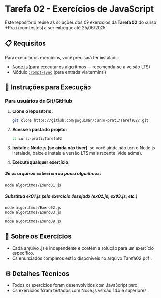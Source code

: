 # Tarefa 02 - Exercícios de JavaScript

Este repositório reúne as soluções dos 09 exercícios da **Tarefa 02** do curso +Prati (com testes) a ser entregue até 25/06/2025.

## 📋 Requisitos

Para executar os exercícios, você precisará ter instalado:

- [Node.js](https://nodejs.org/ ) (para executar os algoritmos — recomenda-se a versão LTS)
- Módulo [`prompt-sync`](https://www.npmjs.com/package/prompt-sync ) (para entrada via terminal)

## 🚀 Instruções para Execução

### Para usuários de Git/GitHub:

1. **Clone o repositório:**
   ```bash
   git clone https://github.com/pwguimar/curso-prati/Tarefa02/.git 
   ```
2. **Acesse a pasta do projeto:**
   ```bash
   cd curso-prati/Tarefa02
   ```
3. **Instale o Node.js (se ainda não tiver):** se você ainda não tem o Node.js instalado, baixe e instale a versão LTS mais recente (vide acima).

4. **Execute qualquer exercício:**
##### Se os arquivos estiverem na pasta algoritmos:
```bash
node algoritmos/Exerc01.js
```
##### Substitua ex01.js pelo exercício desejado (ex02.js, ex03.js, etc.)
```bash
node algoritmos/Exerc02.js
node algoritmos/Exerc03.js
...
node algoritmos/Exerc09.js
```

## 📝 Sobre os Exercícios
- Cada arquivo .js é independente e contém a solução para um exercício específico.
- Os enunciados completos estão disponíveis no arquivo Tarefa02.pdf .

## ⚙️ Detalhes Técnicos
- Todos os exercícios foram desenvolvidos com JavaScript puro.
- Os exercícios foram testados com Node.js versão 14.x e superiores .
